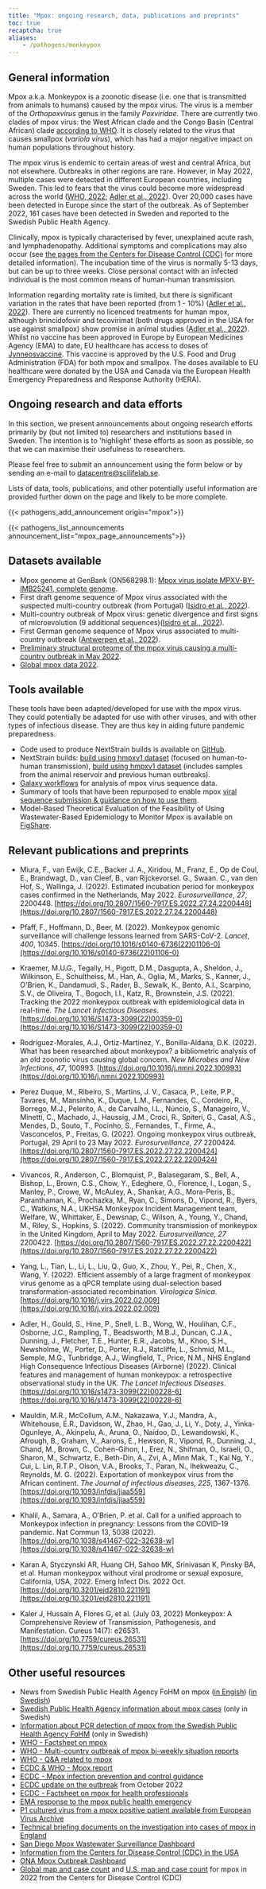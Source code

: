 ```yaml
---
title: "Mpox: ongoing research, data, publications and preprints"
toc: true
recaptcha: true
aliases:
    - /pathogens/monkeypox
---
```


## General information

Mpox a.k.a. Monkeypox is a zoonotic disease (i.e. one that is transmitted from animals to humans) caused by the mpox virus. The virus is a member of the *Orthopoxvirus* genus in the family *Poxviridae*. There are currently two clades of mpox virus: the West African clade and the Congo Basin (Central African) clade [according to WHO](https://www.who.int/emergencies/disease-outbreak-news/item/2022-DON385). It is closely related to the virus that causes smallpox (*variola virus*), which has had a major negative impact on human populations throughout history.

The mpox virus is endemic to certain areas of west and central Africa, but not elsewhere. Outbreaks in other regions are rare. However, in May 2022, multiple cases were detected in different European countries, including Sweden. This led to fears that the virus could become more widespread across the world ([WHO, 2022](https://www.who.int/health-topics/monkeypox#tab=tab_1); [Adler et al., 2022](https://doi.org/10.1016/s1473-3099(22)00228-6)). Over 20,000 cases have been detected in Europe since the start of the outbreak. As of September 2022, 161 cases have been detected in Sweden and reported to the Swedish Public Health Agency.

Clinically, mpox is typically characterised by fever, unexplained acute rash, and lymphadenopathy. Additional symptoms and complications may also occur (see [the pages from the Centers for Disease Control (CDC)](https://www.cdc.gov/poxvirus/monkeypox/symptoms/index.html) for more detailed information). The incubation time of the virus is normally 5-13 days, but can be up to three weeks. Close personal contact with an infected individual is the most common means of human-human transmission.

Information regarding mortality rate is limited, but there is significant variation in the rates that have been reported (from 1 - 10%) ([Adler et al., 2022](https://doi.org/10.1016/s1473-3099(22)00228-6)). There are currently no licenced treatments for human mpox, although brincidofovir and tecovirimat (both drugs approved in the USA for use against smallpox) show promise in animal studies ([Adler et al., 2022](https://doi.org/10.1016/s1473-3099(22)00228-6)). Whilst no vaccine has been approved in Europe by European Medicines Agency (EMA) to date, EU healthcare has access to doses of [Jynneosvaccine](https://www.cdc.gov/poxvirus/monkeypox/vaccines/jynneos.html). This vaccine is approved by the U.S. Food and Drug Administration (FDA) for both mpox and smallpox. The doses available to EU healthcare were donated by the USA and Canada via the European Health Emergency Preparedness and Response Authority (HERA).

## Ongoing research and data efforts

In this section, we present announcements about ongoing research efforts primarily by (but not limited to) researchers and institutions based in Sweden. The intention is to 'highlight' these efforts as soon as possible, so that we can maximise their usefulness to researchers.

Please feel free to submit an announcement using the form below or by sending an e-mail to <datacentre@scilifelab.se>.

Lists of data, tools, publications, and other potentially useful information are provided further down on the page and likely to be more complete.

{{< pathogens_add_announcement origin="mpox">}}

{{< pathogens_list_announcements announcement_list="mpox_page_announcements">}}

## Datasets available

- Mpox genome at GenBank (ON568298.1): [Mpox virus isolate MPXV-BY-IMB25241, complete genome](https://www.ncbi.nlm.nih.gov/nuccore/ON568298).
- First draft genome sequence of Mpox virus associated with the suspected multi-country outbreak (from Portugal) ([Isidro et al., 2022](https://virological.org/t/first-draft-genome-sequence-of-monkeypox-virus-associated-with-the-suspected-multi-country-outbreak-may-2022-confirmed-case-in-portugal/799)).
- Multi-country outbreak of Mpox virus: genetic divergence and first signs of microevolution (9 additional sequences)([Isidro et al., 2022](https://virological.org/t/multi-country-outbreak-of-monkeypox-virus-genetic-divergence-and-first-signs-of-microevolution/806)).
- First German genome sequence of Mpox virus associated to multi-country outbreak ([Antwerpen et al., 2022](https://virological.org/t/first-german-genome-sequence-of-monkeypox-virus-associated-to-multi-country-outbreak-in-may-2022/812)).
- [Preliminary structural proteome of the mpox virus causing a multi-country outbreak in May 2022](https://figshare.com/articles/dataset/Preliminary_structural_proteome_of_the_monkeypox_virus_causing_a_multi-country_outbreak_in_May_2022/19877842/2).
- [Global mpox data 2022](https://github.com/globaldothealth/monkeypox).

## Tools available

These tools have been adapted/developed for use with the mpox virus. They could potentially be adapted for use with other viruses, and with other types of infectious disease. They are thus key in aiding future pandemic preparedness.

- Code used to produce NextStrain builds is available on [GitHub](https://github.com/nextstrain/monkeypox).
- NextStrain builds: [build using hmpxv1 dataset](https://nextstrain.org/monkeypox/hmpxv1) (focused on human-to-human transmission), [build using hmpxv1 dataset](https://nextstrain.org/monkeypox/mpxv) (includes samples from the animal reservoir and previous human outbreaks).
- [Galaxy workflows](https://galaxyproject.org/projects/mpxv/) for analysis of mpox virus sequence data.
- Summary of tools that have been repurposed to enable mpox [viral sequence submission & guidance on how to use them](https://docs.google.com/viewer?url=https://github.com/enasequence/ena-content-dataflow/raw/master/docs/Monkeypox%20virus%20ENA%20Submission%20Guidance.pdf).
- Model-Based Theoretical Evaluation of the Feasibility of Using Wastewater-Based Epidemiology to Monitor Mpox is available on [FigShare](https://figshare.com/collections/Model-Based_Theoretical_Evaluation_of_the_Feasibility_of_Using_Wastewater-Based_Epidemiology_to_Monitor_Monkeypox/6177355).

## Relevant publications and preprints

- Miura, F., van Ewijk, C.E., Backer J. A., Xiridou, M., Franz, E., Op de Coul, E., Brandwagt, D., van Cleef, B., van Rijckevorsel. G., Swaan. C., van den Hof, S., Wallinga, J. (2022). Estimated incubation period for monkeypox cases confirmed in the Netherlands, May 2022. *Eurosurveillance*, *27*, 2200448. [https://doi.org/10.2807/1560-7917.ES.2022.27.24.2200448](https://doi.org/10.2807/1560-7917.ES.2022.27.24.2200448)

- Pfaff, F., Hoffmann, D., Beer, M. (2022). Monkeypox genomic surveillance will challenge lessons learned from SARS-CoV-2. *Lancet*, *400*, 10345. [https://doi.org/10.1016/s0140-6736(22)01106-0](https://doi.org/10.1016/s0140-6736(22)01106-0)

- Kraemer, M.U.G., Tegally, H., Pigott, D.M., Dasgupta, A., Sheldon, J., Wilkinson, E., Schultheiss, M., Han, A., Oglia, M., Marks, S., Kanner, J., O'Brien, K., Dandamudi, S., Rader, B., Sewalk, K., Bento, A.I., Scarpino, S.V., de Oliveira, T., Bogoch, I.I., Katz, R., Brownstein, J.S. (2022). Tracking the 2022 monkeypox outbreak with epidemiological data in real-time. *The Lancet Infectious Diseases*. [https://doi.org/10.1016/S1473-3099(22)00359-0](https://doi.org/10.1016/S1473-3099(22)00359-0)

- Rodríguez-Morales, A.J., Ortiz-Martínez, Y., Bonilla-Aldana, D.K. (2022). What has been researched about monkeypox? a bibliometric analysis of an old zoonotic virus causing global concern. *New Microbes and New Infections*, *47*, 100993. [https://doi.org/10.1016/j.nmni.2022.100993](https://doi.org/10.1016/j.nmni.2022.100993)

- Perez Duque, M., Ribeiro, S., Martins, J. V., Casaca, P., Leite, P.P., Tavares, M., Mansinho, K., Duque, L.M., Fernandes, C., Cordeiro, R., Borrego, M.J., Pelerito, A., de Carvalho, I.L., Núncio, S., Manageiro, V., Minetti, C., Machado, J., Haussig, J.M., Croci, R., Spiteri, G., Casal, A.S., Mendes, D., Souto, T., Pocinho, S., Fernandes, T., Firme, A., Vasconcelos, P., Freitas, G. (2022). Ongoing monkeypox virus outbreak, Portugal, 29 April to 23 May 2022. *Eurosurveillance, 27* 2200424. [https://doi.org/10.2807/1560-7917.ES.2022.27.22.2200424](https://doi.org/10.2807/1560-7917.ES.2022.27.22.2200424)

- Vivancos, R., Anderson, C., Blomquist, P., Balasegaram, S., Bell, A., Bishop, L., Brown, C.S., Chow, Y., Edeghere, O., Florence, I., Logan, S., Manley, P., Crowe, W., McAuley, A., Shankar, A.G., Mora-Peris, B., Paranthaman, K., Prochazka, M., Ryan, C., Simons, D., Vipond, R., Byers, C., Watkins, N.A., UKHSA Monkeypox Incident Management team, Welfare, W., Whittaker, E., Dewsnap, C., Wilson, A., Young, Y., Chand, M., Riley, S., Hopkins, S. (2022). Community transmission of monkeypox in the United Kingdom, April to May 2022. *Eurosurveillance, 27* 2200422. [https://doi.org/10.2807/1560-7917.ES.2022.27.22.2200422](https://doi.org/10.2807/1560-7917.ES.2022.27.22.2200422)

- Yang, L., Tian, L., Li, L., Liu, Q., Guo, X., Zhou, Y., Pei, R., Chen, X., Wang, Y. (2022). Efficient assembly of a large fragment of monkeypox virus genome as a qPCR template using dual-selection based transformation-associated recombination. *Virologica Sinica*. [https://doi.org/10.1016/j.virs.2022.02.009](https://doi.org/10.1016/j.virs.2022.02.009)

- Adler, H., Gould, S., Hine, P., Snell, L. B., Wong, W., Houlihan, C.F., Osborne, J.C., Rampling, T., Beadsworth, M.B.J., Duncan, C.J.A., Dunning, J., Fletcher, T.E., Hunter, E.R., Jacobs, M., Khoo, S.H., Newsholme, W., Porter, D., Porter, R.J., Ratcliffe, L., Schmid, M.L., Semple, M.G., Tunbridge, A.J., Wingfield, T., Price, N.M., NHS England High Consequence Infectious Diseases (Airborne) (2022). Clinical features and management of human monkeypox: a retrospective observational study in the UK. *The Lancet Infectious Diseases*. [https://doi.org/10.1016/s1473-3099(22)00228-6](https://doi.org/10.1016/s1473-3099(22)00228-6)

- Mauldin, M.R., McCollum, A.M., Nakazawa, Y.J., Mandra, A., Whitehouse, E.R., Davidson, W., Zhao, H., Gao, J., Li, Y., Doty, J., Yinka-Ogunleye, A., Akinpelu, A., Aruna, O., Naidoo, D., Lewandowski, K., Afrough, B., Graham, V., Aarons, E., Hewson, R., Vipond, R., Dunning, J., Chand, M., Brown, C., Cohen-Gihon, I., Erez, N., Shifman, O., Israeli, O., Sharon, M., Schwartz, E., Beth-Din, A., Zvi, A., Minn Mak, T., Kai Ng, Y., Cui, L. Lin, R.T.P., Olson, V.A., Brooks, T., Paran, N., Ihekweazu, C., Reynolds, M. G. (2022). Exportation of monkeypox virus from the African continent. *The Journal of infectious diseases, 225*, 1367-1376. [https://doi.org/10.1093/infdis/jiaa559](https://doi.org/10.1093/infdis/jiaa559)

- Khalil, A., Samara, A., O’Brien, P. et al. Call for a unified approach to Monkeypox infection in pregnancy: Lessons from the COVID-19 pandemic. Nat Commun 13, 5038 (2022). [https://doi.org/10.1038/s41467-022-32638-w](https://doi.org/10.1038/s41467-022-32638-w)

- Karan A, Styczynski AR, Huang CH, Sahoo MK, Srinivasan K, Pinsky BA, et al. Human monkeypox without viral prodrome or sexual exposure, California, USA, 2022. Emerg Infect Dis. 2022 Oct. [https://doi.org/10.3201/eid2810.221191](https://doi.org/10.3201/eid2810.221191)

- Kaler J, Hussain A, Flores G, et al. (July 03, 2022) Monkeypox: A Comprehensive Review of Transmission, Pathogenesis, and Manifestation. Cureus 14(7): e26531. [https://doi.org/10.7759/cureus.26531](https://doi.org/10.7759/cureus.26531)

## Other useful resources

- News from  Swedish Public Health Agency FoHM on mpox ([in Engish](https://www.folkhalsomyndigheten.se/the-public-health-agency-of-sweden/communicable-disease-control/disease-information-about-monkeypox/)) ([in Swedish](https://www.folkhalsomyndigheten.se/smittskydd-beredskap/smittsamma-sjukdomar/apkoppor/))
- [Swedish Public Health Agency information about mpox cases](https://www.folkhalsomyndigheten.se/smittskydd-beredskap/utbrott/aktuella-utbrott/apkoppor-internationellt-maj-2022-/) (only in Swedish)
- [Information about PCR  detection of mpox from the Swedish Public Health Agency FoHM](https://www.folkhalsomyndigheten.se/mikrobiologi-laboratorieanalyser/laboratorieanalyser-och-tjanster/analyskatalog/pcr/orthopoxvirus/) (only in Swedish)
- [WHO - Factsheet on mpox](https://www.who.int/news-room/fact-sheets/detail/monkeypox)
- [WHO - Multi-country outbreak of mpox bi-weekly situation reports](https://www.who.int/emergencies/situation-reports)
- [WHO - Q&A related to mpox](https://www.who.int/news-room/questions-and-answers/item/monkeypox)
- [ECDC & WHO -  Mpox report](https://monkeypoxreport.ecdc.europa.eu/)
- [ECDC - Mpox infection prevention and control guidance](https://www.ecdc.europa.eu/en/publications-data/monkeypox-infection-prevention-and-control-guidance-primary-and-acute-care)
- [ECDC update on the outbreak](https://www.ecdc.europa.eu/en/publications-data/monkeypox-multi-country-outbreak-second-update) from October 2022
- [ECDC - Factsheet on mpox for health professionals](https://www.ecdc.europa.eu/en/all-topics-z/monkeypox/factsheet-health-professionals)
- [EMA response to the mpox public health emergency](https://www.ema.europa.eu/en/news/ema-response-monkeypox-public-health-emergency)
- [P1 cultured virus from a mpox positive patient available from European Virus Archive](https://www.european-virus-archive.com/virus/monkeypox-virus-mpxv2022nl001-animal-human-2022-netherlands-mpxv2022nl001)
- [Technical briefing documents on the investigation into cases of mpox in England](https://www.gov.uk/government/publications/monkeypox-outbreak-technical-briefings)
- [San Diego Mpox Wastewater Surveillance Dashboard](https://searchcovid.info/dashboards/wastewater-surveillance-mpx/)
- [Information from the Centers for Disease Control (CDC) in the USA](https://www.cdc.gov/poxvirus/monkeypox/index.html)
- [ONA Mpox Outbreak Dashboard](https://onaghi.akuko.io/post/84cd71fb-9ce0-480a-8571-0e608a287849)
- [Global map and case count](https://www.cdc.gov/poxvirus/monkeypox/response/2022/world-map.html) and [U.S. map and case count](https://www.cdc.gov/poxvirus/monkeypox/response/2022/us-map.html) for mpox in 2022 from the Centers for Disease Control (CDC)
